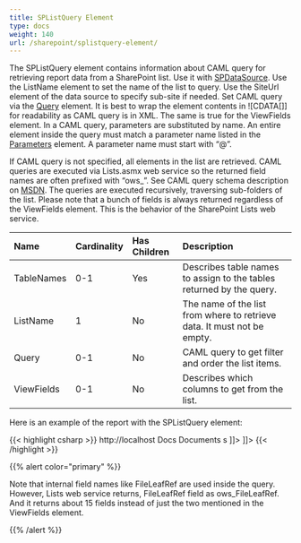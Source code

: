 ```yaml
---
title: SPListQuery Element
type: docs
weight: 140
url: /sharepoint/splistquery-element/
---
```


The SPListQuery element contains information about CAML query for retrieving report data from a SharePoint list. Use it with [SPDataSource](/words/sharepoint/spdatasource-element/). Use the ListName element to set the name of the list to query. Use the SiteUrl element of the data source to specify sub-site if needed. Set CAML query via the [Query](/pages/createpage.action?spaceKey=wordssharepoint&title=Query+Element&linkCreation=true&fromPageId=3964988) element. It is best to wrap the element contents in ![CDATA[]] for readability as CAML query is in XML. The same is true for the ViewFields element. In a CAML query, parameters are substituted by name. An entire element inside the query must match a parameter name listed in the [Parameters](/words/sharepoint/parameters-element/) element. A parameter name must start with “@”.

If CAML query is not specified, all elements in the list are retrieved. CAML queries are executed via Lists.asmx web service so the returned field names are often prefixed with “ows_”. See CAML query schema description on [MSDN](http://msdn.microsoft.com/en-us/library/ms467521.aspx). The queries are executed recursively, traversing sub-folders of the list. Please note that a bunch of fields is always returned regardless of the ViewFields element. This is the behavior of the SharePoint Lists web service.

|**Name**|**Cardinality**|**Has Children**|**Description**|
| :- | :- | :- | :- |
|TableNames|0-1|Yes|Describes table names to assign to the tables returned by the query.|
|ListName|1|No|The name of the list from where to retrieve data. It must not be empty.|
|Query|0-1|No|CAML query to get filter and order the list items.|
|ViewFields|0-1|No|Describes which columns to get from the list.|
Here is an example of the report with the SPListQuery element:

{{< highlight csharp >}}
<Report xmlns="http://www.aspose.com/Words/SharePoint/Reporting" >
  <DataSets>
    <DataSet>
      <DataSource>
        <SPDataSource>
          <SiteUrl>http://localhost</SiteUrl>
        </SPDataSource>
      </DataSource>
      <Queries>
        <SPListQuery>
          <TableNames>
            <TableName>Docs</TableName>
          </TableNames>
          <ListName>Documents</ListName>
          <Query><![CDATA[
            <Where>
              <Contains>
                <FieldRef Name='FileLeafRef'/>
                <Value Type='Text'>s</Value>
              </Contains>
            </Where>
          ]]></Query>
          <ViewFields><![CDATA[
            <FieldRef Name='FileLeafRef' />
            <FieldRef Name='ID' />
          ]]></ViewFields>
        </SPListQuery>
      </Queries>
    </DataSet>
  </DataSets>
</Report>
{{< /highlight >}}

{{% alert color="primary" %}} 

Note that internal field names like FileLeafRef are used inside the query. However, Lists web service returns, FileLeafRef field as ows_FileLeafRef. And it returns about 15 fields instead of just the two mentioned in the ViewFields element.

{{% /alert %}}
